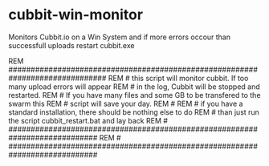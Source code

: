 # cubbit-win-monitor
Monitors Cubbit.io on a Win System and if more errors occour than successfull uploads restart cubbit.exe

REM ##############################################################################
REM # this script will monitor cubbit. If too many upload errors will appear 
REM # in the log, Cubbit will be stopped and restarted. 
REM # If you have many files and some GB to be transfered to the swarm this 
REM # script will save your day.
REM #
REM # if you have a standard installation, there should be nothing else to do 
REM # than just run the script cubbit_restart.bat and lay back
REM # ############################################################################
REM # ############################################################################
